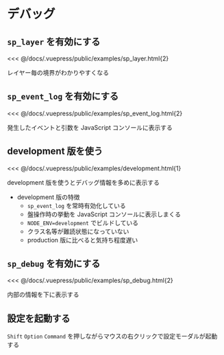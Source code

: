 # デバッグ

## `sp_layer` を有効にする

<<< @/docs/.vuepress/public/examples/sp_layer.html{2}
<LinkToExample name="sp_layer" />

レイヤー毎の境界がわかりやすくなる

## `sp_event_log` を有効にする

<<< @/docs/.vuepress/public/examples/sp_event_log.html{2}
<LinkToExample name="sp_event_log" />

発生したイベントと引数を JavaScript コンソールに表示する

## development 版を使う

<<< @/docs/.vuepress/public/examples/development.html{1}
<LinkToExample name="development" />

development 版を使うとデバッグ情報を多めに表示する

* development 版の特徴
  * `sp_event_log` を常時有効化している
  * 盤操作時の挙動を JavaScript コンソールに表示しまくる
  * `NODE_ENV=development` でビルドしている
  * クラス名等が難読状態になっていない
  * production 版に比べると気持ち程度遅い

## `sp_debug` を有効にする

<<< @/docs/.vuepress/public/examples/sp_debug.html{2}
<LinkToExample name="sp_debug" />

内部の情報を下に表示する

## 設定を起動する

`Shift` `Option` `Command` を押しながらマウスの右クリックで設定モーダルが起動する

